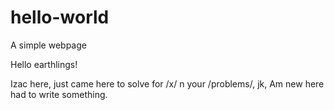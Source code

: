 # hello-world
A simple webpage

Hello earthlings!

Izac here, just came here to solve for /x/ n your /problems/, jk,
Am new here had to write something.
